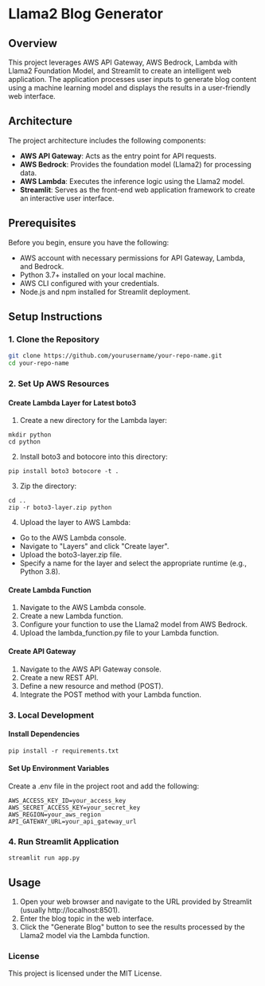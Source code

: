 # Llama2 Blog Generator

## Overview

This project leverages AWS API Gateway, AWS Bedrock, Lambda with Llama2 Foundation Model, and Streamlit to create an intelligent web application. The application processes user inputs to generate blog content using a machine learning model and displays the results in a user-friendly web interface.

## Architecture

The project architecture includes the following components:

- **AWS API Gateway**: Acts as the entry point for API requests.
- **AWS Bedrock**: Provides the foundation model (Llama2) for processing data.
- **AWS Lambda**: Executes the inference logic using the Llama2 model.
- **Streamlit**: Serves as the front-end web application framework to create an interactive user interface.

## Prerequisites

Before you begin, ensure you have the following:

- AWS account with necessary permissions for API Gateway, Lambda, and Bedrock.
- Python 3.7+ installed on your local machine.
- AWS CLI configured with your credentials.
- Node.js and npm installed for Streamlit deployment.

## Setup Instructions

### 1. Clone the Repository

```bash
git clone https://github.com/yourusername/your-repo-name.git
cd your-repo-name
```
### 2. Set Up AWS Resources

#### Create Lambda Layer for Latest boto3
1. Create a new directory for the Lambda layer:
```
mkdir python
cd python
```
2. Install boto3 and botocore into this directory:
```
pip install boto3 botocore -t .
```
3. Zip the directory:
```
cd ..
zip -r boto3-layer.zip python
```
4. Upload the layer to AWS Lambda:
  - Go to the AWS Lambda console.
  - Navigate to "Layers" and click "Create layer".
  - Upload the boto3-layer.zip file.
  - Specify a name for the layer and select the appropriate runtime (e.g., Python 3.8).
#### Create Lambda Function
1. Navigate to the AWS Lambda console.
2. Create a new Lambda function.
4. Configure your function to use the Llama2 model from AWS Bedrock.
5. Upload the lambda_function.py file to your Lambda function.

#### Create API Gateway
1. Navigate to the AWS API Gateway console.
2. Create a new REST API.
3. Define a new resource and method (POST).
4. Integrate the POST method with your Lambda function.

### 3. Local Development
#### Install Dependencies
```
pip install -r requirements.txt
```
#### Set Up Environment Variables
Create a .env file in the project root and add the following:

```
AWS_ACCESS_KEY_ID=your_access_key
AWS_SECRET_ACCESS_KEY=your_secret_key
AWS_REGION=your_aws_region
API_GATEWAY_URL=your_api_gateway_url
```
### 4. Run Streamlit Application
```
streamlit run app.py
```

## Usage
1. Open your web browser and navigate to the URL provided by Streamlit (usually http://localhost:8501).
2. Enter the blog topic in the web interface.
3. Click the "Generate Blog" button to see the results processed by the Llama2 model via the Lambda function.

### License
This project is licensed under the MIT License.